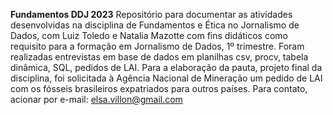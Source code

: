 **Fundamentos DDJ 2023**
Repositório para documentar as atividades desenvolvidas na disciplina de Fundamentos e Ética no Jornalismo de Dados, com Luiz Toledo e Natalia Mazotte com fins didáticos como requisito para a formação em Jornalismo de Dados, 1º trimestre. 
Foram realizadas entrevistas em base de dados em planilhas csv, procv, tabela dinâmica, SQL, pedidos de LAI. 
Para a elaboração da pauta, projeto final da disciplina, foi solicitada à Agência Nacional de Mineração um pedido de LAI com os fósseis brasileiros expatriados para outros países.
Para contato, acionar por e-mail: elsa.villon@gmail.com
